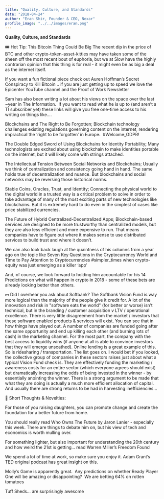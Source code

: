 ```yaml
---
title: "Quality, Culture, and Standards"
date: "2018-04-24"
author: "Eran Shir, Founder & CEO, Nexar"
profile_image: "../../images/eran.png"
---
```


**Quality, Culture, and Standards**

🎟 Hot Tip: This Bitcoin Thing Could Be Big
The recent dip in the price of BTC and other crypto-token-asset-kitties may have taken some of the sheen off the most recent bout of euphoria, but we at Slow have the highly contrarian opinion that this thing is for real - it might even be as big a deal as the internet itself.

If you want a fun fictional piece check out Auren Hoffman’s Secret Conspiracy to Kill Bitcoin .. if you are just getting up to speed we love the Epicenter YouTube channel and the Proof of Work Newsletter

Sam has also been writing a lot about his views on the space over the last ~year in The Information.  If you want to read what he is up to (and aren’t a TI subscriber yet) these links will give you free one-time access to his writing on things like….

Blockchains and The Right to Be Forgotten; Blockchain technology challenges existing regulations governing content on the internet, rendering impractical the ‘right to be forgotten’ in Europe.  #Welcome_GDPR!

The Double Edged Sword of Using Blockchains for Identity Portability; Many technologists are excited about using blockchain to make identities portable on the internet, but it will likely come with strings attached.

The Intellectual Tension Between Social Networks and Blockchains; Usually we think of centralization and consistency going hand in hand. The same holds true of decentralization and nuance. But blockchains and social networks may be reversing those historical norms.

Stable Coins, Oracles, Trust, and Identity; Connecting the physical world to the digital world in a trusted way is a critical problem to solve in order to take advantage of many of the most exciting parts of new technologies like blockchains. But it is extremely hard to do even in the simplest of cases like price stabilized currencies.

The Future of Hybrid Centralized-Decentralized Apps; Blockchain-based services are designed to be more trustworthy than centralized models, but they are also less efficient and more expensive to run. That means companies have to figure out where it makes sense to use distributed services to build trust and where it doesn’t.

We can also look back laugh at the quaintness of his columns from a year ago on the topic like Seven Key Questions in the Cryptocurrency World and Time to Pay Attention to Cryptocurrencies #simpler_times when crypto-equity was just emerging as a killer ‘app’

And, of course, we look forward to holding him accountable for his 14 Predictions on what will happen in crypto in 2018 - some of these bets are already looking better than others.



💵 Did I overhear you ask about Softbank?
The Softbank Vision Fund is way more logical than the majority of the people give it credit for. A lot of the innovation and risk in "software eats the world" (for better or worse) isn’t technical, but in the branding / customer acquisition v LTV / operational excellence. There is very little disagreement from the market / investors that these software enabled products & services will exist. You can see that in how things have played out. A number of companies are funded going after the same opportunity and end up killing each other (and burning lots of cash) in the marketing channel. For the most part, the company with the best access to liquidity wins (if anyone at all is able to convince investors that they will emerge unscathed). Online lending is a great example of this. So is ridesharing / transportation. The list goes on. I would bet if you looked, the collective group of companies in these sectors raises just about what a typical Vision Fund check is. They are effectively funding the marketing / awareness costs for an entire sector (which everyone agrees should exist) but dramatically increasing the odds of being invested in the winner - by essentially anointing the winner. There is a strong argument to be made that what they are doing is actually a much more efficient allocation of capital. And usually there are strong returns to be had in harvesting inefficiencies…

🤔 Short Thoughts & Novelties:

For those of you raising daughters, you can promote change and create the foundation for a better future from home.

You should really read Who Owns The Future by Jaron Lanier - especially this week. There are things to debate him on, but his view of tech and economics is worth mulling over.

For something lighter, but also important for understanding the 20th century and how weird the 21st is getting… read Warren Miller’s Freedom Found

We spend a lot of time at work, so make sure you enjoy it. Adam Grant’s TED original podcast has great insight on this.

Molly’s Game is apparently great.  Any predictions on whether Ready Player One will be amazing or disappointing?  We are betting 64% on rotten tomatoes

Tuff Sheds… are surprisingly awesome

